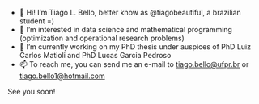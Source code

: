 - 👋 Hi! I’m Tiago L. Bello, better know as @tiagobeautiful, a brazilian student =)
- 👀 I’m interested in data science and mathematical programming (optimization and operational research problems)
- 🌱 I’m currently working on my PhD thesis under auspices of PhD Luiz Carlos Matioli and PhD Lucas Garcia Pedroso 
- 📫 To reach me, you can send me an e-mail to <tiago.bello@ufpr.br> or <tiago.bello1@hotmail.com>

See you soon!

<!---
tiagobeautiful/tiagobeautiful is a ✨ special ✨ repository because its `README.md` (this file) appears on your GitHub profile.
You can click the Preview link to take a look at your changes.
--->
